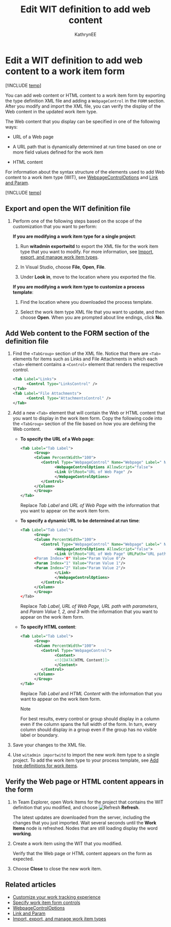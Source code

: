 ﻿---
title: Edit WIT definition to add web content
titleSuffix: TFS
description: Adds a Web content or HTML content to a work item form by exporting the type definition XML file and adding a WebpageControl in the FORM section - Team Foundation Server (TFS)
ms.prod: devops
ms.technology: devops-agile
ms.assetid: 212ce627-db5c-4d19-a6c5-68f10cb6ca1c
ms.manager: mijacobs
ms.author: kaelli
author: KathrynEE
ms.date: 02/14/2017
---

# Edit a WIT definition to add web content to a work item form

[!INCLUDE [temp](../../_shared/customization-phase-0-and-1-plus-version-header.md)]

You can add web content or HTML content to a work item form by exporting the type definition XML file and adding a `WebpageControl` in the `FORM` section. After you modify and import the XML file, you can verify the display of the Web content in the updated work item type.  
  
The Web content that you display can be specified in one of the following ways:  
  
-   URL of a Web page  
  
-   A URL path that is dynamically determined at run time based on one or more field values defined for the work item  
  
-   HTML content  
  
For information about the syntax structure of the elements used to add Web content to a work item type (WIT), see [WebpageControlOptions](webpagecontroloptions-xml-elements-reference.md) and [Link and Param](link-param-xml-elements-reference.md).  
  

[!INCLUDE [temp](../../_shared/update-xml-wit.md)] 
  
  
<a name="Export"></a> 
## Export and open the WIT definition file  
  
1.  Perform one of the following steps based on the scope of the customization that you want to perform:  
  
     **If you are modifying a work item type for a single project**:  
  
    1.  Run **witadmin exportwitd** to export the XML file for the work item type that you want to modify. For more information, see [Import, export, and manage work item types](../witadmin/witadmin-import-export-manage-wits.md).  
  
    2.  In Visual Studio, choose **File**, **Open**, **File**.  
  
    3.  Under **Look in**, move to the location where you exported the file.  
  
	**If you are modifying a work item type to customize a process template**:  
  
    1.  Find the location where you downloaded the process template.  
  
    2.  Select the work item type XML file that you want to update, and then choose **Open**. When you are prompted about line endings, click **No**.  
  
<a name="AddWebContent"></a> 
## Add Web content to the FORM section of the definition file  
  
1.  Find the `<TabGroup>` section of the XML file. Notice that there are `<Tab>` elements for items such as Links and File Attachments in which each `<Tab>` element contains a `<Control>` element that renders the respective control.  
  
    ```xml
    <Tab Label="Links">  
          <Control Type="LinksControl" />  
    </Tab>  
    <Tab Label="File Attachments">  
          <Control Type="AttachmentsControl" />  
    </Tab>  
    ```  
  
2.  Add a new `<Tab>` element that will contain the Web or HTML content that you want to display in the work item form. Copy the following code into the `<TabGroup>` section of the file based on how you are defining the Web content.  
  
    -   **To specify the URL of a Web page**:  
  
        ```xml
        <Tab Label="Tab Label">  
              <Group>  
              <Column PercentWidth="100">  
                 <Control Type="WebpageControl" Name="Webpage" Label=" Name of Web Page" LabelPosition="Top" >  
                       <WebpageControlOptions AllowScript="false">  
                       <Link UrlRoot="URL of Web Page" />  
                       </WebpageControlOptions>  
                 </Control>  
              </Column>  
              </Group>  
        </Tab>  
        ```  
  
         Replace *Tab Label* and *URL of Web Page* with the information that you want to appear on the work item form.  
  
    -   **To specify a dynamic URL to be determined at run time**:  
  
        ```xml
        <Tab Label="Tab Label">  
              <Group>  
              <Column PercentWidth="100">  
                 <Control Type="WebpageControl" Name="Webpage" Label=" Name of Web Page" LabelPosition="Top" >  
                       <WebpageControlOptions AllowScript="false">  
                       <Link UrlRoot="URL of Web Page" URLPath="URL path with parameters >  
              <Param Index="0" Value="Param Value 0"/>  
              <Param Index="1" Value="Param Value 1"/>  
              <Param Index="2" Value="Param Value 2"/>  
                       </Link>  
                       </WebpageControlOptions>  
                 </Control>  
              </Column>  
              </Group>  
        </Tab>  
        ```  
  
         Replace *Tab Label*, *URL of Web Page, URL path with parameters*, and *Param Value 1, 2, and 3* with the information that you want to appear on the work item form.  
  
    -   **To specify HTML content**:  
  
        ```xml
        <Tab Label="Tab Label">  
              <Group>  
              <Column PercentWidth="100">  
                 <Control Type="WebpageControl">  
                       <Content>  
                       <![CDATA[HTML Content]]>  
                       </Content>  
                 </Control>  
              </Column>  
              </Group>  
        </Tab>  
        ```  
  
         Replace *Tab Label* and *HTML Content* with the information that you want to appear on the work item form.  
  
        > [!NOTE]  
        > For best results, every control or group should display in a column even if the column spans the full width of the form. In turn, every column should display in a group even if the group has no visible label or boundary.  
  
3.  Save your changes to the XML file.  
  
4.  Use `witadmin importwitd` to import the new work item type to a single project. To add the work item type to your process template, see [Add type definitions for work items](../process-templates/add-wit-definitions-process-template.md).  
  
<a name="Verify"></a> 
## Verify the Web page or HTML content appears in the form  
  
1.  In Team Explorer, open Work Items for the project that contains the WIT definition that you modified, and choose ![Refresh](_img/icon_refreshnode.png "Icon_refreshNode") **Refresh**.  
  
     The latest updates are downloaded from the server, including the changes that you just imported. Wait several seconds until the **Work Items** node is refreshed. Nodes that are still loading display the word **working**.  
  
2.  Create a work item using the WIT that you modified.  
  
     Verify that the Web page or HTML content appears on the form as expected.  
  
3.  Choose **Close** to close the new work item.  
  
## Related articles   
-  [Customize your work tracking experience](../customize-work.md)   
-  [Specify work item form controls](specify-work-item-form-controls.md)   
-  [WebpageControlOptions](webpagecontroloptions-xml-elements-reference.md)   
-  [Link and Param](link-param-xml-elements-reference.md)   
-  [Import, export, and manage work item types](../witadmin/witadmin-import-export-manage-wits.md)
